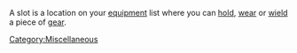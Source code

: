 A slot is a location on your [equipment](equipment "wikilink") list
where you can [hold](hold "wikilink"), [wear](wear "wikilink") or
[wield](wield "wikilink") a piece of
[gear](:Category:objects "wikilink").

[Category:Miscellaneous](Category:Miscellaneous "wikilink")
